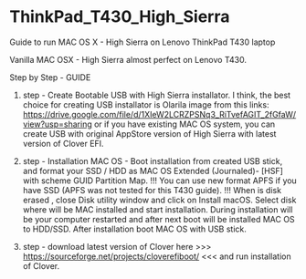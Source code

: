 # ThinkPad_T430_High_Sierra
Guide to run MAC OS X - High Sierra on Lenovo ThinkPad T430 laptop

Vanilla MAC OSX - High Sierra almost perfect on Lenovo T430.

Step by Step - GUIDE

1. step - Create Bootable USB with High Sierra installator. I think, the best choice for  creating USB installator is Olarila image from this links: https://drive.google.com/file/d/1XIeW2LCRZPSNq3_RiTvefAGIT_2fGfaW/view?usp=sharing
or if you have existing MAC OS system, you can create USB with original AppStore version of High Sierra with latest version of Clover EFI. 


2. step - Installation MAC OS - Boot installation from created USB stick, and format your SSD / HDD  as MAC OS Extended (Journaled)- [HSF] with scheme GUID Partition Map. 
!!! You can use new format APFS if you have SSD (APFS was not tested for this T430 guide). !!!
When is disk erased , close Disk utility window and click on Install macOS. Select disk where will be MAC installed and start            installation.  During installation will be your computer restarted and after next boot will be installed MAC OS to HDD/SSD. After          installation boot MAC OS with USB stick. 



3. step - download latest version of Clover here >>> https://sourceforge.net/projects/cloverefiboot/  <<< and run installation of Clover. 
          
